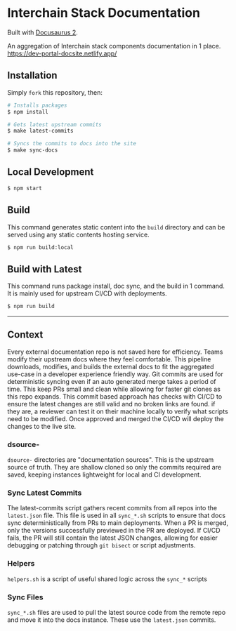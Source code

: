 # Interchain Stack Documentation

Built with [Docusaurus 2](https://docusaurus.io/).

An aggregation of Interchain stack components documentation in 1 place. <https://dev-portal-docsite.netlify.app/>

## Installation

Simply `fork` this repository, then:

```bash
# Installs packages
$ npm install

# Gets latest upstream commits
$ make latest-commits

# Syncs the commits to docs into the site
$ make sync-docs
```

## Local Development

```bash
$ npm start
```

## Build

This command generates static content into the `build` directory and can be served using any static contents hosting service.

```bash
$ npm run build:local
```

## Build with Latest

This command runs package install, doc sync, and the build in 1 command. It is mainly used for upstream CI/CD with deployments.

```bash
$ npm run build
```

---

## Context

Every external documentation repo is not saved here for efficiency. Teams modify their upstream docs where they feel comfortable. This pipeline downloads, modifies, and builds the external docs to fit the aggregated use-case in a developer experience friendly way. Git commits are used for deterministic syncing even if an auto generated merge takes a period of time. This keep PRs small and clean while allowing for faster git clones as this repo expands. This commit based approach has checks with CI/CD to ensure the latest changes are still valid and no broken links are found. if they are, a reviewer can test it on their machine locally to verify what scripts need to be modified. Once approved and merged the CI/CD will deploy the changes to the live site.

### dsource-

`dsource-` directories are "documentation sources". This is the upstream source of truth. They are shallow cloned so only the commits required are saved, keeping instances lightweight for local and CI development.

### Sync Latest Commits

The latest-commits script gathers recent commits from all repos into the `latest.json` file. This file is used in all `sync_*.sh` scripts to ensure that docs sync deterministically from PRs to main deployments. When a PR is merged, only the versions successfully previewed in the PR are deployed. If CI/CD fails, the PR will still contain the latest JSON changes, allowing for easier debugging or patching through `git bisect` or script adjustments.

### Helpers

`helpers.sh` is a script of useful shared logic across the `sync_*` scripts

### Sync Files

`sync_*.sh` files are used to pull the latest source code from the remote repo and move it into the docs instance. These use the `latest.json` commits.

